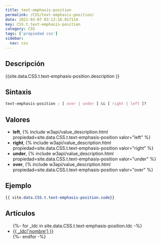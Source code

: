 ```yaml
---
title: text-emphasis-position
permalink: /CSS/text-emphasis-position/
date: 2021-03-07 03:12:16.017114
key: CSS.t.text-emphasis-position
category: CSS
tags: ['propiedad css']
sidebar: 
  nav: css
---
```


## Descripción
{{site.data.CSS.t.text-emphasis-position.description }}

## Sintaxis
~~~css
text-emphasis-position : [ over | under ] && [ right | left ]?
~~~

## Valores
* **left**,  {% include w3api/value_description.html propiedad=site.data.CSS.t.text-emphasis-position valor="left" %}
* **right**,  {% include w3api/value_description.html propiedad=site.data.CSS.t.text-emphasis-position valor="right" %}
* **under**,  {% include w3api/value_description.html propiedad=site.data.CSS.t.text-emphasis-position valor="under" %}
* **over**,  {% include w3api/value_description.html propiedad=site.data.CSS.t.text-emphasis-position valor="over" %}

## Ejemplo
~~~css
{{ site.data.CSS.t.text-emphasis-position.code}}
~~~

## Artículos
<ul>
{%- for _ldc in site.data.CSS.t.text-emphasis-position.ldc -%}
   <li>
       <a href="{{_ldc['url'] }}">{{ _ldc['nombre'] }}</a>
   </li>
{%- endfor -%}
</ul>
